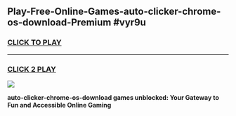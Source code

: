 
## Play-Free-Online-Games-auto-clicker-chrome-os-download-Premium #vyr9u
<h3>
<a href="https://premium.freeplayer.one?title=auto-clicker-chrome-os-download&ref=8M">CLICK TO PLAY</a></h3>
<hr>

<h3>
<a href="https://premium.freeplayer.one?title=auto-clicker-chrome-os-download&ref=8M">CLICK 2 PLAY</a>
  
</h3>

<a href="https://premium.freeplayer.one?title=auto-clicker-chrome-os-download&ref=8M"><img src="https://clearcache.store/games.png"></a>


**auto-clicker-chrome-os-download games unblocked: Your Gateway to Fun and Accessible Online Gaming**
